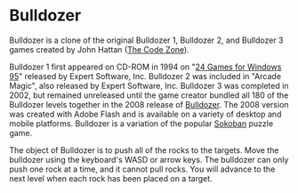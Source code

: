 # Bulldozer

Bulldozer is a clone of the original Bulldozer 1, Bulldozer 2, and Bulldozer 3 games created by John Hattan ([The Code Zone](https://www.thecodezone.com/)).

Bulldozer 1 first appeared on CD-ROM in 1994 on "[24 Games for Windows 95](https://archive.org/details/24GamesForWindows95)" released by Expert Software, Inc. Bulldozer 2 was included in "Arcade Magic", also released by Expert Software, Inc. Bulldozer 3 was completed in 2002, but remained unreleased until the game creator bundled all 180 of the Bulldozer levels together in the 2008 release of [Bulldozer](https://www.thecodezone.com/game/bulldozer.html). The 2008 version was created with Adobe Flash and is available on a variety of desktop and mobile platforms. Bulldozer is a variation of the popular [Sokoban](https://en.wikipedia.org/wiki/Sokoban) puzzle game.

The object of Bulldozer is to push all of the rocks to the targets. Move the bulldozer using the keyboard's WASD or arrow keys. The bulldozer can only push one rock at a time, and it cannot pull rocks. You will advance to the next level when each rock has been placed on a target.

